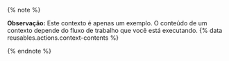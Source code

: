 {% note %}

**Observação:** Este contexto é apenas um exemplo. O conteúdo de um contexto depende do fluxo de trabalho que você está executando. {% data reusables.actions.context-contents %}

{% endnote %}
